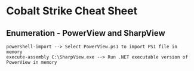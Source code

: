 # Cobalt Strike Cheat Sheet

## Enumeration - PowerView and SharpView
```
powershell-import --> Select PowerView.ps1 to import PS1 file in memory
execute-assembly C:\SharpView.exe --> Run .NET executable version of PowerView in memory
```
